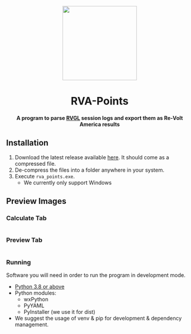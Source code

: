 <p align="center">
  <img height="200" width="200" src="https://user-images.githubusercontent.com/26081543/129637656-c5014e3e-cdf6-4437-9e0d-157bc63c14e7.png" />
</p>


<h1 align="center">RVA-Points</h1>
<h4 align="center">A program to parse <a href="https://rvgl.re-volt.io/" target="_blank">RVGL</a> session logs and export them as Re-Volt America results</h4>


## Installation
  1. Download the latest release available [here](https://github.com/Re-Volt-America/RVA-Points/releases). It should come as a compressed file.
  2. De-compress the files into a folder anywhere in your system.
  3. Execute `rva_points.exe`.
      * We currently only support Windows


## Preview Images
<p align="left">
  <h3>Calculate Tab</h3>
  <img src="https://user-images.githubusercontent.com/26081543/129636796-b4cd1062-d38b-41e8-a02e-da7272b5eb2f.PNG" alt=""/>
  <h3>Preview Tab</h3>
  <img src="https://user-images.githubusercontent.com/26081543/129636799-4dc2c318-312c-4214-bedf-5d23a08187b4.PNG" alt=""/>
</p>

### Running
Software you will need in order to run the program in development mode.

- [Python 3.8 or above](https://www.python.org/downloads/)
- Python modules:
  - wxPython
  - PyYAML
  - PyInstaller (we use it for dist)
- We suggest the usage of venv & pip for development & dependency management.
